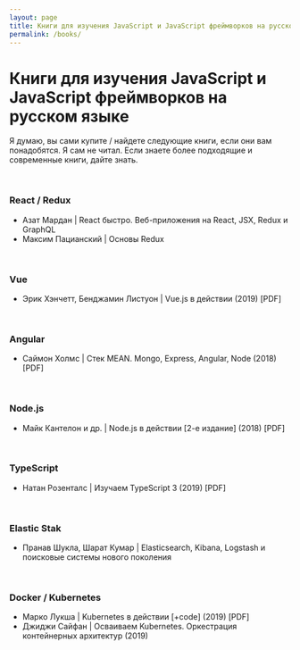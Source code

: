 ```yaml
---
layout: page
title: Книги для изучения JavaScript и JavaScript фреймворков на русском языке
permalink: /books/
---
```


# Книги для изучения JavaScript и JavaScript фреймворков на русском языке

Я думаю, вы сами купите / найдете следующие книги, если они вам понадобятся. Я сам не читал. Если знаете более подходящие и современные книги, дайте знать.

<br/>

### React / Redux

* Азат Мардан | React быстро. Веб-приложения на React, JSX, Redux и GraphQL
* Максим Пацианский | Основы Redux

<br/>

### Vue

* Эрик Хэнчетт, Бенджамин Листуон | Vue.js в действии (2019) [PDF]

<br/>

### Angular

* Саймон Холмс | Стек MEAN. Mongo, Express, Angular, Node (2018) [PDF]

<br/>

### Node.js

* Майк Кантелон и др. | Node.js в действии [2-е издание] (2018) [PDF]

<br/>

### TypeScript

* Натан Розенталс | Изучаем TypeScript 3 (2019) [PDF]

<br/>

### Elastic Stak

* Пранав Шукла, Шарат Кумар | Elasticsearch, Kibana, Logstash и поисковые системы нового поколения

<br/>

### Docker / Kubernetes

* Марко Лукша | Kubernetes в действии [+code] (2019) [PDF]
* Джиджи Сайфан | Осваиваем Kubernetes. Оркестрация контейнерных архитектур (2019)
